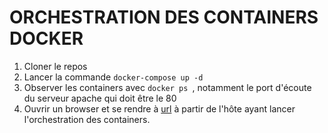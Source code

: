 # ORCHESTRATION DES CONTAINERS DOCKER
1. Cloner le repos
2. Lancer la commande `docker-compose up -d`
3. Observer les containers avec `docker ps `, notamment le port d'écoute du serveur apache qui doit être le 80
4. Ouvrir un browser et se rendre à [url](http://localhost/index.php) à partir de l'hôte ayant lancer l'orchestration des containers.